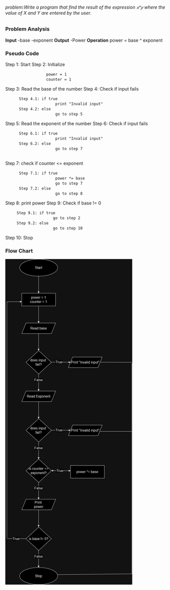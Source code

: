 ###### problem:Write a program that find the result of the expression 𝑥^𝑦 where the value of X and Y are entered by the user.

### Problem Analysis
**Input**
-base
-exponent
**Output**
-Power
**Operation**
power = base ^ exponent

### Pseudo Code

Step 1: Start
Step 2: Initialize
```
                  power = 1
                  counter = 1
```
Step 3: Read the base of the  number
Step 4: Check if input fails 
```
      Step 4.1: if true
                      print "Invalid input"
      Step 4.2: else
                      go to step 5
```
Step 5: Read the exponent of the number
Step 6: Check if input fails
```
      Step 6.1: if true 
                      print "Invalid input"
      Step 6.2: else
                      go to step 7
                     
```
Step 7: check if counter <= exponent
```
      Step 7.1: if true 
                      power *= base
                      go to step 7
      Step 7.2: else
                      go to step 8
```

Step 8: print power
Step 9: Check if base != 0
```
     Step 9.1: if true
                     go to step 2
     Step 9.2: else
                     go to step 10
```
Step 10: Stop

### Flow Chart
![Power](./power.png)

